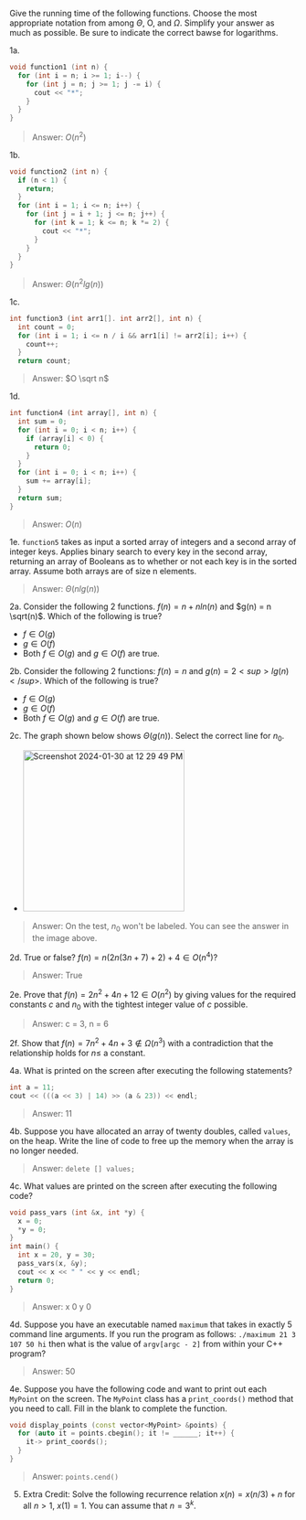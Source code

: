 Give the running time of the following functions. Choose the most appropriate notation from among $\Theta$, O, and $\Omega$. Simplify your answer
as much as possible. Be sure to indicate the correct bawse for logarithms.

1a.
```cpp
void function1 (int n) {
  for (int i = n; i >= 1; i--) {
    for (int j = n; j >= 1; j -= i) {
      cout << "*";
    }
  }
}
```
> Answer: $O(n^2)$

1b.
```cpp
void function2 (int n) {
  if (n < 1) {
    return;
  }
  for (int i = 1; i <= n; i++) {
    for (int j = i + 1; j <= n; j++) {
      for (int k = 1; k <= n; k *= 2) {
        cout << "*";
      }
    }
  }
}
```
> Answer: $\Theta(n^2 lg (n))$

1c. 
```cpp
int function3 (int arr1[]. int arr2[], int n) {
  int count = 0;
  for (int i = 1; i <= n / i && arr1[i] != arr2[i]; i++) {
    count++;
  }
  return count;
```
> Answer: $O \sqrt n$

1d. 
```cpp
int function4 (int array[], int n) {
  int sum = 0;
  for (int i = 0; i < n; i++) {
    if (array[i] < 0) {
      return 0;
    }
  }
  for (int i = 0; i < n; i++) {
    sum += array[i];
  }
  return sum;
}
```
> Answer: $O(n)$

1e. `function5` takes as input a sorted array of integers and a second array of integer keys. Applies binary search to every key in the second array, returning an array of Booleans as to whether or not each key is in the sorted array. Assume both arrays are of size n elements. 
> Answer: $\Theta(n lg(n))$

2a. Consider the following 2 functions. $f(n) = n + n ln(n)$ and $g(n) = n \sqrt(n)$. Which of the following is true?
- $f \in O(g)$
- $g \in O(f)$
- Both $f \in O(g)$ and $g \in O(f)$ are true.

2b. Consider the following 2 functions: $f(n) = n$ and $g(n) = 2<sup>lg(n)</sup>$. Which of the following is true?
- $f \in O(g)$
- $g \in O(f)$
- Both $f \in O(g)$ and $g \in O(f)$ are true.

2c. The graph shown below shows $\Theta(g(n))$. Select the correct line for $n_0$.
- <img width="282" alt="Screenshot 2024-01-30 at 12 29 49 PM" src="https://github.com/nzoladkiewicz/CS385/assets/94705730/0da59244-ec0f-412a-a755-d1f79879d0cd">

> Answer: On the test, $n_0$ won't be labeled. You can see the answer in the image above.

2d. True or false? $f(n) = n(2n(3n + 7) + 2) + 4 \in O(n^4)$?
> Answer: True

2e. Prove that $f(n) = 2n^2 + 4n + 12 \in O(n^2)$ by giving values for the required constants $c$ and $n_0$ with the tightest integer value of $c$ possible. 
> Answer: c = 3, n = 6

2f. Show that $f(n) = 7n^2 + 4n + 3 \notin \Omega(n^3)$ with a contradiction that the relationship holds for $n ≤$ a constant.

4a. What is printed on the screen after executing the following statements?
```cpp
int a = 11;
cout << (((a << 3) | 14) >> (a & 23)) << endl;
```
> Answer: 11

4b. Suppose you have allocated an array of twenty doubles, called `values`, on the heap. Write the line of code to free up the memory when the array is no longer needed.
> Answer: `delete [] values;`

4c. What values are printed on the screen after executing the following code?
```cpp
void pass_vars (int &x, int *y) {
  x = 0;
  *y = 0;
}
int main() {
  int x = 20, y = 30;
  pass_vars(x, &y);
  cout << x << " " << y << endl;
  return 0;
}
```
> Answer: x 0 y 0

4d. Suppose you have an executable named `maximum` that takes in exactly 5 command line arguments. If you run the program as follows: 
`./maximum 21 3 107 50 hi`
then what is the value of `argv[argc - 2]` from within your C++ program?
> Answer: 50

4e. Suppose you have the following code and want to print out each `MyPoint` on the screen. The `MyPoint` class has a `print_coords()` method that you need to call. Fill in the blank to complete the function.
```cpp
void display_points (const vector<MyPoint> &points) {
  for (auto it = points.cbegin(); it != ______; it++) {
    it-> print_coords();
  }
}
```
> Answer: `points.cend()`

5. Extra Credit: Solve the following recurrence relation $x(n) = x(n/3) + n$ for all $n > 1$, $x(1) = 1$. You can assume that $n = 3^k$.
